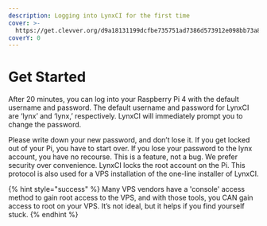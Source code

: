 ```yaml
---
description: Logging into LynxCI for the first time
cover: >-
  https://get.clevver.org/d9a18131199dcfbe735751ad7386d573912e098bb73a84ef60bc84833b369cba.png
coverY: 0
---
```


# Get Started

After 20 minutes, you can log into your Raspberry Pi 4 with the default username and password. The default username and password for LynxCI are ‘lynx’ and ‘lynx,’ respectively. LynxCI will immediately prompt you to change the password.

Please write down your new password, and don’t lose it. If you get locked out of your Pi, you have to start over. If you lose your password to the lynx account, you have no recourse. This is a feature, not a bug. We prefer security over convenience. LynxCI locks the root account on the Pi. This protocol is also used for a VPS installation of the one-line installer of LynxCI.&#x20;

{% hint style="success" %}
Many VPS vendors have a 'console' access method to gain root access to the VPS, and with those tools, you CAN gain access to root on your VPS. It’s not ideal, but it helps if you find yourself stuck.
{% endhint %}
